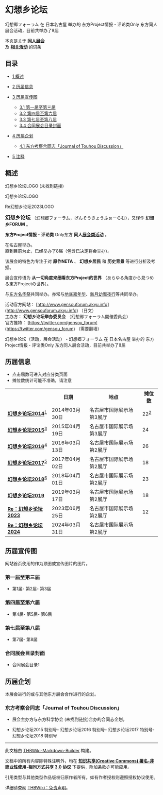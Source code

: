 # 幻想乡论坛

<!-- source html: G:\repos\THBWiki-Markdown-Builder\THBWikiMarkdown\Temp\main\d\d9\ns0%3A%E5%B9%BB%E6%83%B3%E4%B9%A1%E8%AE%BA%E5%9D%9B.html -->

幻想郷フォーラム 在 日本名古屋 举办的 东方Project情报・评论类Only 东方同人展会活动，目前共举办了8届

本页是关于 **[同人展会](./同人展会.md#展会类活动)**   
及 **[相关活动](./相关活动.md)** 的词条

## 目录

- [1 概述](#概述)
- [2 历届信息](#历届信息)
- [3 历届宣传图](#历届宣传图)

  - [3.1 第一届至第三届](#第一届至第三届)
  - [3.2 第四届至第六届](#第四届至第六届)
  - [3.3 第七届至第八届](#第七届至第八届)
  - [3.4 合同展会目录封面](#合同展会目录封面)



- [4 历届企划](#历届企划)

  - [4.1 东方考察合同志「Journal of Touhou Discussion」](#东方考察合同志「Journal_of_Touhou_Discussion」)



- [5 注释](#注释)





## 概述



幻想乡论坛LOGO (未找到链接)

幻想乡论坛LOGO


[](./文件-Re幻想乡论坛2023LOGO.png.md)
Re幻想乡论坛2023LOGO




  
<big> **幻想乡论坛** </big>（幻想郷フォーラム，げんそうきょうふぉーらむ），又译作 **幻想乡FORUM** 。  
  
  
  
  
 **东方Project情报・评论类** Only东方 **同人[展会类活动](./展会类活动.md#展会类活动)** 。  
  
在名古屋举办。  
直到目前为止，已经举办了8届（包含已决定将会举办）。  
  
该展会的特色为专注于对 **原作NETA** 、 **幻想乡居民** 和 **历史背景** 等进行分析及考据。  

  
  
展会宣传语为 **从一切角度来细看东方Project的世界** （あらゆる角度から見つめる東方Projectの世界）。  

  
  

与[东方名华祭](./东方名华祭.md)共同举办。亦常与[地底嘉年华](./地底嘉年华.md)、[新月幼魔夜行](./新月幼魔夜行.md)等共同举办。  
  
  
  
  
  
  
活动官方网站： [http://www.gensouforum.akyu.info](http://www.gensouforum.akyu.info) （日文）   
主办方： **幻想乡论坛举办委员会** （幻想郷フォーラム開催委員会）  
官方推特： [https://twitter.com/gensou_forum](https://twitter.com/gensou_forum) （需要翻墙）  
  
幻想乡论坛（活动，展会活动） - 幻想郷フォーラム 在 日本名古屋 举办的 东方Project情报・评论类Only 东方同人展会活动，目前共举办了8届

## 历届信息
- 点击届数可进入对应分类页面
- 摊位数统计可能不准确，请注意


<table>
<tbody><tr><th> </th><th>日期</th><th>地点</th><th>摊位数</th></tr>
<tr><td id="1"><b><a href="/展会作品列表?e=%E5%B9%BB%E6%83%B3%E4%B9%A1%E8%AE%BA%E5%9D%9B%231">幻想乡论坛2014</a></b><sup id="cite_ref-1" class="reference"><a href="#cite_note-1">1</a></sup></td><td id="ev-1">2014年03月30日</td><td>名古屋市国际展示场 第3展厅</td><td>22<sup id="cite_ref-2" class="reference"><a href="#cite_note-2">2</a></sup></td></tr>
<tr><td id="2"><b><a href="/展会作品列表?e=%E5%B9%BB%E6%83%B3%E4%B9%A1%E8%AE%BA%E5%9D%9B%232">幻想乡论坛2015</a></b><sup id="cite_ref-3" class="reference"><a href="#cite_note-3">3</a></sup></td><td id="ev-2">2015年04月19日</td><td>名古屋市国际展示场 第3展厅</td><td>24</td></tr>
<tr><td id="3"><b><a href="/展会作品列表?e=%E5%B9%BB%E6%83%B3%E4%B9%A1%E8%AE%BA%E5%9D%9B%233">幻想乡论坛2016</a></b><sup id="cite_ref-4" class="reference"><a href="#cite_note-4">4</a></sup></td><td id="ev-3">2016年03月13日</td><td>名古屋市国际展示场 第2展厅</td><td>26</td></tr>
<tr><td id="4"><b><a href="/展会作品列表?e=%E5%B9%BB%E6%83%B3%E4%B9%A1%E8%AE%BA%E5%9D%9B%234">幻想乡论坛2017</a></b><sup id="cite_ref-5" class="reference"><a href="#cite_note-5">5</a></sup></td><td id="ev-4">2017年04月02日</td><td>名古屋市国际展示场 第2展厅</td><td>18</td></tr>
<tr><td id="5"><b><a href="/展会作品列表?e=%E5%B9%BB%E6%83%B3%E4%B9%A1%E8%AE%BA%E5%9D%9B%235">幻想乡论坛2018</a></b><sup id="cite_ref-6" class="reference"><a href="#cite_note-6">6</a></sup></td><td id="ev-5">2018年04月01日</td><td>名古屋市国际展示场 第2展厅</td><td>23</td></tr>
<tr><td id="6"><b><a href="/展会作品列表?e=%E5%B9%BB%E6%83%B3%E4%B9%A1%E8%AE%BA%E5%9D%9B%236">幻想乡论坛2019</a></b></td><td id="ev-6">2019年03月17日</td><td>名古屋市国际展示场 第2展厅</td><td>18</td></tr>
<tr><td id="7"><b><a href="/展会作品列表?e=%E5%B9%BB%E6%83%B3%E4%B9%A1%E8%AE%BA%E5%9D%9B%237">Re：幻想乡论坛2023</a></b></td><td id="ev-7">2023年06月25日</td><td>名古屋市国际展示场 第2展厅</td><td>12</td></tr>
<tr><td id="8"><b><a href="/展会作品列表?e=%E5%B9%BB%E6%83%B3%E4%B9%A1%E8%AE%BA%E5%9D%9B%238">Re：幻想乡论坛2024</a></b></td><td id="ev-8">2024年03月31日</td><td>名古屋市国际展示场 第2展厅</td><td></td></tr>
</tbody></table>



## 历届宣传图
  
网站首页使用的作为顶图或宣传图片的图片。
  


### 第一届至第三届
- [](./文件-幻想乡论坛1.jpg.md)第1届- [](./文件-幻想乡论坛2.jpg.md)第2届- [](./文件-幻想乡论坛3.jpg.md)第3届


### 第四届至第六届
- [](./文件-幻想乡论坛4.jpg.md)第4届- [](./文件-幻想乡论坛5.jpg.md)第5届- [](./文件-幻想乡论坛6.jpg.md)第6届


### 第七届至第八届
- [](./文件-幻想乡论坛7.jpg.md)第7届- [](./文件-幻想乡论坛8.png.md)第8届


### 合同展会目录封面
- [](./文件-名古屋市合同展会目录1.jpg.md)合同展会目录1


## 历届企划
  
本展会进行的或与其他东方展会合作进行的企划。
  


### 东方考察合同志「Journal of Touhou Discussion」
- 展会主办方与东方科学协会 (未找到链接)合办的合同志企划。

- [](./文件-幻想乡论坛合同志1.jpg.md)幻想乡论坛2015 特别号- [](./文件-幻想乡论坛合同志2.jpg.md)幻想乡论坛2016 特别号- [](./文件-幻想乡论坛合同志3.jpg.md)幻想乡论坛2017 特别号- [](./文件-幻想乡论坛合同志4.jpg.md)幻想乡论坛2018 特别号


[^cite_note-1]: 与[东方名华祭8](./东方名华祭.md)、[Twilight festa 1](./Twilight_festa.md)共同举办。

  
  






---

此文档由 [THBWiki-Markdown-Builder](https://github.com/Delsin-Yu/THBWiki-Markdown-Builder) 构建。

文档中的所有内容除特殊注明外，均在 [**知识共享(Creative Commons) 署名-非商业性使用-相同方式共享 3.0 协议**](https://creativecommons.org/licenses/by-sa/3.0/deed.zh-hans) 下提供，附加条款亦可能应用。

引用类型与其他类型作品版权归原作者所有，如有作者授权则遵照授权协议使用。

详细请查阅 [THBWiki：免责声明](https://thbwiki.cc/THBWiki:%E5%85%8D%E8%B4%A3%E5%A3%B0%E6%98%8E)。

